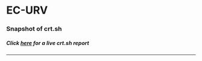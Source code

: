 # EC-URV
### Snapshot of crt.sh
##### Click [here](https://crt.sh/?q=A4652ED243DACC3FEEE1F0ED7C91BDB19A9BC225E72A5C97FDA4F1F00125BAA3) for a live crt.sh report

---
